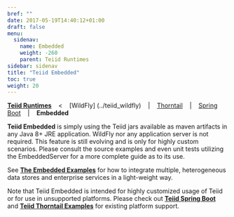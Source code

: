 ```yaml
---
bref: ""
date: 2017-05-19T14:40:12+01:00
draft: false
menu:
  sidenav:
    name: Embedded
    weight: -260
    parent: Teiid Runtimes
sidebar: sidenav
title: "Teiid Embedded"
toc: true
weight: 20
---
```

[**Teiid Runtimes**](..) &nbsp;&nbsp; < &nbsp;&nbsp; [WildFly] (../teiid_wildfly) &nbsp;&nbsp; | &nbsp;&nbsp; [Thorntail](../thorntail) &nbsp;&nbsp; | &nbsp;&nbsp; [Spring Boot](../springboot) &nbsp;&nbsp; | &nbsp;&nbsp; **Embedded** 

**Teiid Embedded** is simply using the Teiid jars available as maven artifacts in any Java 8+ JRE application. WildFly nor any application server is not required. This feature is still evolving and is only for highly custom scenarios. Please consult the source examples and even unit tests utilizing the EmbeddedServer for a more complete guide as to its use.

See [**The Embedded Examples**](https://github.com/teiid/teiid-embedded-examples) for how to integrate multiple, heterogeneous data stores and enterprise services in a light-weight way.

Note that Teiid Embedded is intended for highly customized usage of Teiid or for use in unsupported platforms.  Please check out [**Teiid Spring Boot**](https://github.com/teiid/teiid-spring-boot) and [**Teiid Thorntail Examples**](https://github.com/teiid/thorntail-teiid-examples) for existing platform support.
